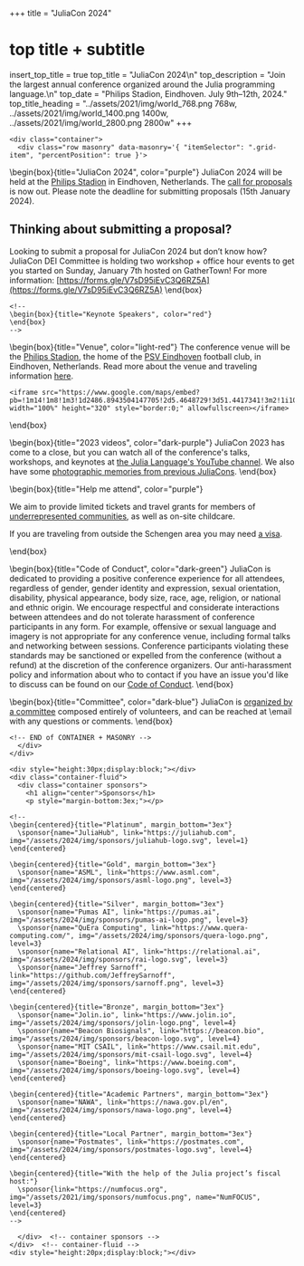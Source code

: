 +++
title = "JuliaCon 2024"

# top title + subtitle
insert_top_title = true
top_title = "JuliaCon 2024\n"
top_description = "Join the largest annual conference organized around the Julia programming language.\n"
top_date = "Philips Stadion, Eindhoven. July 9th–12th, 2024."
top_title_heading = "../assets/2021/img/world_768.png 768w, ../assets/2021/img/world_1400.png 1400w, ../assets/2021/img/world_2800.png 2800w"
+++

~~~
<div class="container">
  <div class="row masonry" data-masonry='{ "itemSelector": ".grid-item", "percentPosition": true }'>
~~~

\begin{box}{title="JuliaCon 2024", color="purple"}
  JuliaCon 2024 will be held at the [Philips Stadion](https://www.philipsstadion.nl/en/) in Eindhoven, Netherlands. The [call for proposals](https://pretalx.com/juliacon2024/cfp) is now out. Please note the deadline for submitting proposals (15th January 2024).

  ## Thinking about submitting a proposal?
  Looking to submit a proposal for JuliaCon 2024 but don’t know how? JuliaCon DEI Committee is holding two workshop + office hour events to get you started on Sunday, January 7th hosted on GatherTown! For more information: [https://forms.gle/V7sD95iEvC3Q6RZ5A](https://forms.gle/V7sD95iEvC3Q6RZ5A)
\end{box}

~~~
<!--
\begin{box}{title="Keynote Speakers", color="red"}
\end{box}
-->
~~~

\begin{box}{title="Venue", color="light-red"}
  The conference venue will be the [Philips Stadion](https://www.philipsstadion.nl/en/), the home of the [PSV Eindhoven](https://www.psv.nl/english-psv/english-psv.htm) football club, in Eindhoven, Netherlands. Read more about the venue and traveling information [here](/2024/venue).

  ~~~
  <iframe src="https://www.google.com/maps/embed?pb=!1m14!1m8!1m3!1d2486.8943504147705!2d5.4648729!3d51.4417341!3m2!1i1024!2i768!4f13.1!3m3!1m2!1s0x47c6d911c386b16f%3A0x943ec8f52a067b30!2sPhilips%20Stadium!5e0!3m2!1sen!2sus!4v1699467736901!5m2!1sen!2sus" width="100%" height="320" style="border:0;" allowfullscreen></iframe>
  ~~~
\end{box}

\begin{box}{title="2023 videos", color="dark-purple"}
  JuliaCon 2023 has come to a close, but you can watch all of the conference's talks, workshops, and keynotes at [the Julia Language's YouTube channel](https://www.youtube.com/playlist?list=PLP8iPy9hna6T7PRe2sucSonFsrrH-oEZC).
  We also have some [photographic memories from previous JuliaCons](memories/).
\end{box}

\begin{box}{title="Help me attend", color="purple"}

We aim to provide limited tickets and travel grants for members of [underrepresented communities](/2024/dei), as well as on-site childcare.

If you are traveling from outside the Schengen area you may need [a visa](/2024/venue/#visa_info).

\end{box}

\begin{box}{title="Code of Conduct", color="dark-green"}
  JuliaCon is dedicated to providing a positive conference experience for all attendees, regardless of gender, gender identity and expression, sexual orientation, disability, physical appearance, body size, race, age, religion, or national and ethnic origin.
  We encourage respectful and considerate interactions between attendees and do not tolerate harassment of conference participants in any form.
  For example, offensive or sexual language and imagery is not appropriate for any conference venue, including formal talks and networking between sessions.
  Conference  participants violating these standards may be sanctioned or expelled from the conference (without a refund) at the discretion of the conference organizers.
  Our anti-harassment policy and information about who to contact if you have an issue you'd like to discuss can be found on our [Code of Conduct](/2024/coc/).
\end{box}

\begin{box}{title="Committee", color="dark-blue"}
  JuliaCon is [organized by a committee](/2024/committee/) composed entirely of volunteers, and can be reached at \email with any questions or comments.
\end{box}


~~~
<!-- END of CONTAINER + MASONRY -->
  </div>
</div>
~~~


~~~
<div style="height:30px;display:block;"></div>
<div class="container-fluid">
  <div class="container sponsors">
    <h1 align="center">Sponsors</h1>
    <p style="margin-bottom:3ex;"></p>
~~~

~~~
<!--
\begin{centered}{title="Platinum", margin_bottom="3ex"}
  \sponsor{name="JuliaHub", link="https://juliahub.com", img="/assets/2024/img/sponsors/juliahub-logo.svg", level=1}
\end{centered}

\begin{centered}{title="Gold", margin_bottom="3ex"}
  \sponsor{name="ASML", link="https://www.asml.com", img="/assets/2024/img/sponsors/asml-logo.png", level=3}
\end{centered}

\begin{centered}{title="Silver", margin_bottom="3ex"}
  \sponsor{name="Pumas AI", link="https://pumas.ai", img="/assets/2024/img/sponsors/pumas-ai-logo.png", level=3}
  \sponsor{name="QuEra Computing", link="https://www.quera-computing.com/", img="/assets/2024/img/sponsors/quera-logo.png", level=3}
  \sponsor{name="Relational AI", link="https://relational.ai", img="/assets/2024/img/sponsors/rai-logo.svg", level=3}
  \sponsor{name="Jeffrey Sarnoff", link="https://github.com/JeffreySarnoff", img="/assets/2024/img/sponsors/sarnoff.png", level=3}
\end{centered}

\begin{centered}{title="Bronze", margin_bottom="3ex"}
  \sponsor{name="Jolin.io", link="https://www.jolin.io", img="/assets/2024/img/sponsors/jolin-logo.png", level=4}
  \sponsor{name="Beacon Biosignals", link="https://beacon.bio", img="/assets/2024/img/sponsors/beacon-logo.svg", level=4}
  \sponsor{name="MIT CSAIL", link="https://www.csail.mit.edu", img="/assets/2024/img/sponsors/mit-csail-logo.svg", level=4}
  \sponsor{name="Boeing", link="https://www.boeing.com", img="/assets/2024/img/sponsors/boeing-logo.svg", level=4}
\end{centered}

\begin{centered}{title="Academic Partners", margin_bottom="3ex"}
  \sponsor{name="NAWA", link="https://nawa.gov.pl/en", img="/assets/2024/img/sponsors/nawa-logo.png", level=4}
\end{centered}

\begin{centered}{title="Local Partner", margin_bottom="3ex"}
  \sponsor{name="Postmates", link="https://postmates.com", img="/assets/2024/img/sponsors/postmates-logo.svg", level=4}
\end{centered}

\begin{centered}{title="With the help of the Julia project’s fiscal host:"}
  \sponsor{link="https://numfocus.org", img="/assets/2021/img/sponsors/numfocus.png", name="NumFOCUS", level=3}
\end{centered}
-->
~~~

~~~
  </div>  <!-- container sponsors -->
</div>  <!-- container-fluid -->
<div style="height:20px;display:block;"></div>
~~~
